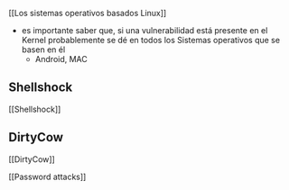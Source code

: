 [[Los sistemas operativos basados Linux]]

- es importante saber que, si una vulnerabilidad está presente en el Kernel probablemente se dé en todos los Sistemas operativos que se basen en él
	- Android, MAC

## Shellshock
[[Shellshock]]

## DirtyCow
[[DirtyCow]]


[[Password attacks]]


